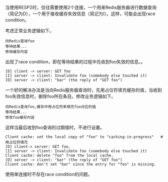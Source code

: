 
当使用RESP2时，往往需要使用2个连接，一个用来Redis服务器进行数据查询（简记为D），一个用于接收缓存失效信息（简记为I）。这样，可能会出现race condition。

考虑正常业务逻辑如下。
```text
向Redis查询foo
等待结果...
修改缓存内容   
```
出现了race condition，即在等待结果的过程中先收到foo失效的信息。。
```text
[D] client -> server: GET foo
[I] server -> client: Invalidate foo (somebody else touched it)
[D] server -> client: "bar" (the reply of "GET foo")
```
一个好的解决办法是当向Redis服务器查询时，先用占位符填充缓存的值，当收到foo失效信息时，删除foo所在条目。修改业务逻辑如下。
```text
向Redis查询foo,缓存中用占位符来填充foo对应的值
等待结果...
修改foo缓存内容
```
这样当最后收到foo查询的过期值时，不进行设置。
```text
Client cache: set the local copy of "foo" to "caching-in-progress"   # 用占位符填充
[D] client-> server: GET foo.
[I] server -> client: Invalidate foo (somebody else touched it)
Client cache: delete "foo" from the local cache.
[D] server -> client: "bar" (the reply of "GET foo")
Client cache: don't set "bar" since the entry for "foo" is missing.
```

使用单连接时不存在race condition的问题。